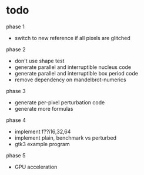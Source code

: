 todo
====

phase 1
* switch to new reference if all pixels are glitched

phase 2
* don't use shape test
* generate parallel and interruptible nucleus code
* generate parallel and interruptible box period code
* remove dependency on mandelbrot-numerics

phase 3
* generate per-pixel perturbation code
* generate more formulas

phase 4
* implement f??i16,32,64
* implement plain, benchmark vs perturbed
* gtk3 example program

phase 5
* GPU acceleration
